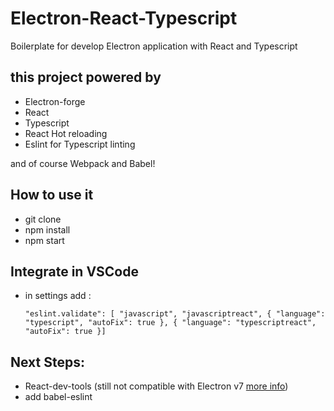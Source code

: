 # Electron-React-Typescript

Boilerplate for develop Electron application with React and Typescript

## this project powered by

- Electron-forge
- React
- Typescript
- React Hot reloading
- Eslint for Typescript linting

and of course Webpack and Babel!

## How to use it

- git clone <Repository Address>
- npm install
- npm start

## Integrate in VSCode

- in settings add :

  `"eslint.validate": [ "javascript", "javascriptreact", { "language": "typescript", "autoFix": true }, { "language": "typescriptreact", "autoFix": true }]`

## Next Steps:

- React-dev-tools (still not compatible with Electron v7 [more info](https://github.com/electron/electron/issues/20677))
- add babel-eslint
